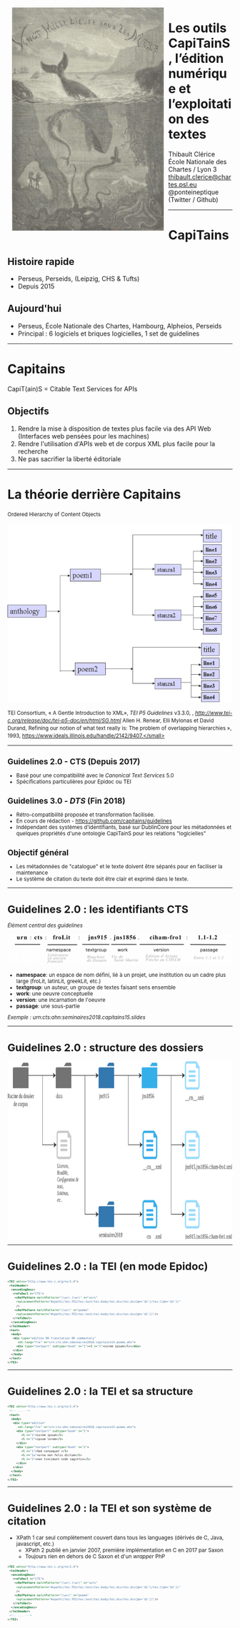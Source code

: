 <!-- $size: 16:9 -->

<style>pre { font-size:0.65em!important; } </style>

<img src="./images/gallica.btv1b8600258f.f6.png" align="left" style="height:500px; margin:10px; opacity:0.8;" />

Les outils CapiTainS, l’édition numérique et l’exploitation des textes
===

Thibault Clérice
École Nationale des Chartes / Lyon 3
thibault.clerice@chartes.psl.eu
@ponteineptique (Twitter / Github)

---

# CapiTains

## Histoire rapide

- Perseus, Perseids, (Leipzig, CHS & Tufts)
- Depuis 2015

## Aujourd'hui

- Perseus, École Nationale des Chartes, Hambourg, Alpheios, Perseids
- Principal : 6 logiciels et briques logicielles, 1 set de guidelines

---

# Capitains

CapiT(ain)S = Citable Text Services for APIs

## Objectifs

1. Rendre la mise à disposition de textes plus facile via des API Web (Interfaces web pensées pour les machines)
2. Rendre l'utilisation d'APIs web et de corpus XML plus facile pour la recherche
3. Ne pas sacrifier la liberté éditoriale

---

# La théorie derrière Capitains

<small>Ordered Hierarchy of Content Objects</small>

<img src="./images/ohco.png" style="height:400px; margin:10px auto; display:block; opacity:0.8;" alt="Ordered Hierarchy of Content Objects" />


<small>TEI Consortium, « A Gentle Introduction to XML», *TEI P5 Guidelines* v3.3.0, , *http://www.tei-c.org/release/doc/tei-p5-doc/en/html/SG.html*
Allen H. Renear, Elli Mylonas et David Durand,  Refining our notion of what text really is: The problem of overlapping hierarchies », 1993, https://www.ideals.illinois.edu/handle/2142/9407.</small>

---

## Guidelines 2.0 - CTS (Depuis 2017)

- Basé pour une compatibilité avec le *Canonical Text Services* 5.0
- Spécifications particulières pour Epidoc ou TEI

## Guidelines 3.0 - *DTS* (Fin 2018)

- Rétro-compatibilité proposée et transformation facilisée. 
- En cours de rédaction - https://github.com/capitains/guidelines
- Indépendant des systèmes d'identifiants, basé sur DublinCore pour les métadonnées et quelques propriétés d'une ontologie CapiTainS pour les relations "logicielles"

## Objectif général

- Les métadonnées de "catalogue" et le texte doivent être séparés pour en faciliser la maintenance
- Le système de citation du texte doit être clair et exprimé dans le texte.

---

# Guidelines 2.0 : les identifiants CTS

*Élément central des guidelines*

<img src="images/urn.png"  />

- **namespace**: un espace de nom défini, lié à un projet, une institution ou un cadre plus large (froLit, latinLit, greekLit, etc.)
- **textgroup**: un auteur, un groupe de textes faisant sens ensemble
- **work**: une oeuvre conceptuelle
- **version**: une incarnation de l'oeuvre 
- **passage**: une sous-partie

*Exemple : urn:cts:ahn:seminaires2018.capitains15.slides*

---

# Guidelines 2.0 : structure des dossiers


<img src="images/StructureDossier.png"  style="height:400px; margin:10px auto; display:block; opacity:0.8;" />

---

# Guidelines 2.0 : la TEI (en mode Epidoc)

```xml
<TEI xmlns="http://www.tei-c.org/ns/1.0">
 <teiHeader>
  <encodingDesc>
   <refsDecl n="CTS">
    <cRefPattern matchPattern="(\w+).(\w+)" n="vers" 
     replacementPattern="#xpath(/tei:TEI/tei:text/tei:body/tei:div/tei:div[@n='$1']/tei:l[@n='$2'])"
     />
    <cRefPattern matchPattern="(\w+)" n="poeme" 
     replacementPattern="#xpath(/tei:TEI/tei:text/tei:body/tei:div/tei:div[@n='$1'])"/>
   </refsDecl>
  </encodingDesc>
 </teiHeader>
 <text>
  <body>
   <div type="edition OR translation OR commentary" 
      xml:lang="fre" n="urn:cts:ahn:seminaires2018.capitains15-poeme.ahn">
     <div type="textpart" subtype="book" n="1"><l n="1">Lorem ipsum</l></div>
   </div>
  </body>
 </text>
</TEI>
```
---

# Guidelines 2.0 : la TEI et sa structure

```xml
<TEI xmlns="http://www.tei-c.org/ns/1.0">
 <!-- ... -->
 <text>
  <body>
   <div type="edition" 
      xml:lang="fre" n="urn:cts:ahn:seminaires2018.capitains15-poeme.ahn">
     <div type="textpart" subtype="book" n="1">
     	<l n="1">Lorem ipsum</l>
     	<l n="2">ipsum lorem</l>
     </div>
     <div type="textpart" subtype="book" n="2">
     	<l n="1">Sed consequat </l>
     	<l n="1a">urna non felis dictum</l>
     	<l n="2">non tincidunt nibh sagittis</l>
     </div>
   </div>
  </body>
 </text>
</TEI>
```
---

# Guidelines 2.0 : la TEI et son système de citation

- XPath 1 car seul complètement couvert dans tous les languages (dérivés de C, Java, javascript, etc.)
	- XPath 2 publié en janvier 2007, première implémentation en C en 2017 par Saxon
	- Toujours rien en dehors de C Saxon et d'un *wrapper* PhP
```xml
<TEI xmlns="http://www.tei-c.org/ns/1.0">
 <teiHeader>
  <encodingDesc>
   <refsDecl n="CTS">
    <cRefPattern matchPattern="(\w+).(\w+)" n="vers" 
     replacementPattern="#xpath(/tei:TEI/tei:text/tei:body/tei:div/tei:div[@n='$1']/tei:l[@n='$2'])"
     />
    <cRefPattern matchPattern="(\w+)" n="poeme" 
     replacementPattern="#xpath(/tei:TEI/tei:text/tei:body/tei:div/tei:div[@n='$1'])"/>
   </refsDecl>
  </encodingDesc>
 </teiHeader>
 <!-- ... --->
</TEI>
```

